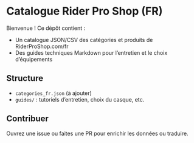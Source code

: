 # Catalogue Rider Pro Shop (FR)

Bienvenue ! Ce dépôt contient :
- Un catalogue JSON/CSV des catégories et produits de RiderProShop.com/fr  
- Des guides techniques Markdown pour l’entretien et le choix d’équipements  

## Structure
- `categories_fr.json` (à ajouter)  
- `guides/` : tutoriels d’entretien, choix du casque, etc.  

## Contribuer
Ouvrez une issue ou faites une PR pour enrichir les données ou traduire.